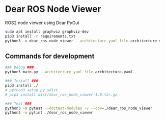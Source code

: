 # Dear ROS Node Viewer
ROS2 node viewer using Dear PyGui 

```sh
sudo apt install graphviz graphviz-dev
pip3 install -r requirements.txt
python3 -m dear_ros_node_viewer --architecture_yaml_file architecture.yaml

```


## Commands for development
```sh
### Debug ###
python3 main.py --architecture_yaml_file architecture.yaml

### Install ###
pip3 install ./
# python3 setup.py sdist
# pip3 install dist/dear_ros_node_viewer-1.0.tar.gz

### Test ###
python3 -m pytest --doctest-modules -v --cov=./dear_ros_node_viewer
python3 -m pylint ./dear_ros_node_viewer
```
